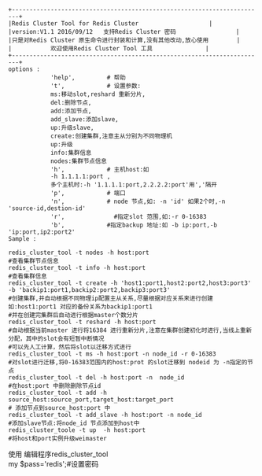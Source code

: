 	+------------------------------------------------------------------------+
	|Redis Cluster Tool for Redis Cluster					 |
	|version:V1.1 2016/09/12   支持Redis Cluster 密码			      |
	|只是对Redis Cluster 原生命令进行封装和计算,没有其他改动,放心使用	     |
	|			欢迎使用Redis Cluster Tool 工具	            |
	+------------------------------------------------------------------------+
	options :
                'help',         # 帮助
                't',            # 设置参数:
				ms:移动slot,reshard 重新分片,
				del:删除节点,
				add:添加节点,
				add_slave:添加slave,
				up:升级slave,
				create:创建集群,注意主从分别为不同物理机
				up:升级
				info:集群信息
				nodes:集群节点信息
                'h',            # 主机host:如
				-h 1.1.1.1:port ,
				多个主机时:-h '1.1.1.1:port,2.2.2.2:port'用','隔开  
                'p',            # 端口
                'n',            # node 节点,如: -n 'id' 如果2个时,-n 'source-id,destion-id'
                'r',              #指定slot 范围,如:-r 0-16383
                'b',            #指定backup 地址:如 -b ip:port,-b 'ip:port,ip2:port2'
	Sample :
	
	redis_cluster_tool -t nodes -h host:port
	#查看集群节点信息
	redis_cluster_tool -t info -h host:port
	#查看集群信息
	redis_cluster_tool -t create -h 'host1:port1,host2:port2,host3:port3' -b 'backip1:port1,backip2:port2,backip3:port3'
	#创建集群,并自动根据不同物理ip配置主从关系,尽量根据对应关系来进行创建如:host1:port1 对应的备份关系为backip1:port1
	#并在创建完集群后自动进行根据master个数分片
	redis_cluster_tool -t reshard -h host:port
	#自动根据当前master 进行将16384 进行重新分片,注意在集群创建初化时进行,当线上重新分配，其中的slot会有短暂中断情况
	#可以先人工计算，然后将slot以迁移方式进行	
	redis_cluster_tool -t ms -h host:port -n node_id -r 0-16383
	#对slot进行迁移,将0-16383范围内的host:prot 的slot迁移到 nodeid 为 -n指定的节点
	redis_cluster_tool -t del -h host:port -n  node_id 
	#在host:port 中删除删除节点id
	redis_cluster_tool -t add -h source_host:source_port,target_host:target_port 
	# 添加节点到source_host:port 中
	redis_cluster_tool -t add_slave -h host:port -n node_id
	#添加slave节点:将node_id 节点添加到host中
	redis_cluster_toole -t up  -h host:port
	#将host和port实例升级weimaster
	
  使用
	编辑程序redis_cluster_tool	
	my $pass='redis';#设置密码
